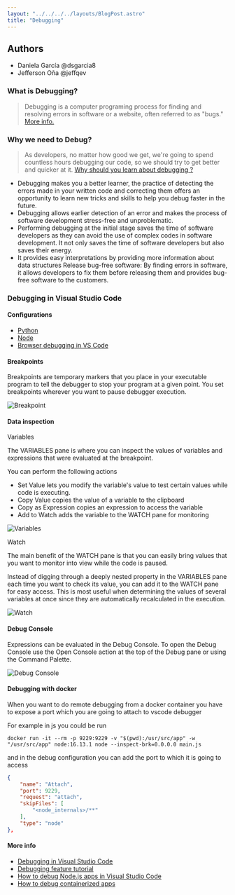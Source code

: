 ```yaml
---
layout: "../../../../layouts/BlogPost.astro"
title: "Debugging"
---
```


## Authors

- Daniela García @dsgarcia8
- Jefferson Oña @jeffqev

### What is Debugging?

> Debugging is a computer programing process for finding and resolving errors in software or a website, often referred to as "bugs." [More info.](https://www.indeed.com/career-advice/career-development/debugging#:~:text=Debugging%20is%20important%20because%20it,error%20affects%20a%20program%20overall.)

### Why we need to Debug?

> As developers, no matter how good we get, we're going to spend countless hours debugging our code, so we should try to get better and quicker at it. [Why should you learn about debugging ?](https://www.freecodecamp.org/news/what-is-debugging-how-to-debug-code/#whyshouldyoulearnaboutdebugging)

- Debugging makes you a better learner, the practice of detecting the errors made in your written code and correcting them offers an opportunity to learn new tricks and skills to help you debug faster in the future.
- Debugging  allows earlier detection of an error and makes the process of software development stress-free and unproblematic.
- Performing debugging at the initial stage saves the time of software developers as they can avoid the use of complex codes in software development. It not only saves the time of software developers but also saves their energy.
- It provides easy interpretations by providing more information about data structures
Release bug-free software: By finding errors in software, it allows developers to fix them before releasing them and provides bug-free software to the customers.

### Debugging in Visual Studio Code

#### Configurations

- [Python](https://code.visualstudio.com/docs/python/debugging)
- [Node](https://code.visualstudio.com/docs/nodejs/nodejs-debugging)
- [Browser debugging in VS Code](https://code.visualstudio.com/docs/nodejs/browser-debugging)

#### Breakpoints

Breakpoints are temporary markers that you place in your executable program to tell the debugger to stop your program at a given point. You set breakpoints wherever you want to pause debugger execution.

![Breakpoint](https://code.visualstudio.com/assets/docs/editor/debugging/bpts-in-overview.png)

#### Data inspection

Variables

The VARIABLES pane is where you can inspect the values of variables and expressions that were evaluated at the breakpoint.

You can perform the following actions

- Set Value lets you modify the variable's value to test certain values while code is executing.
- Copy Value copies the value of a variable to the clipboard
- Copy as Expression copies an expression to access the variable
- Add to Watch adds the variable to the WATCH pane for monitoring

![Variables](https://blog.logrocket.com/wp-content/uploads/2021/06/Inspecting-values-VARIABLES-WATCH-Pane-1.png)

Watch

The main benefit of the WATCH pane is that you can easily bring values that you want to monitor into view while the code is paused.

Instead of digging through a deeply nested property in the VARIABLES pane each time you want to check its value, you can add it to the WATCH pane for easy access. This is most useful when determining the values of several variables at once since they are automatically recalculated in the execution.

![Watch](https://blog.logrocket.com/wp-content/uploads/2021/06/Watch-pane.png)

#### Debug Console

Expressions can be evaluated in the Debug Console. To open the Debug Console use the Open Console action at the top of the Debug pane or using the Command Palette.

![Debug Console](https://code.visualstudio.com/assets/docs/editor/debugging/debugconsole.png)

#### Debugging with docker

When you want to do remote debugging from a docker container you have to expose a port which you are going to attach to vscode debugger

For example in js you could be run

```shell
docker run -it --rm -p 9229:9229 -v "$(pwd):/usr/src/app" -w "/usr/src/app" node:16.13.1 node --inspect-brk=0.0.0.0 main.js
```

and in the debug configuration you can add the port to which it is going to access

``` Json
{
    "name": "Attach",
    "port": 9229,
    "request": "attach",
    "skipFiles": [
        "<node_internals>/**"
    ],
    "type": "node"
},
```

#### More info

- [Debugging in Visual Studio Code](https://code.visualstudio.com/docs/editor/debugging)
- [Debugging feature tutorial](https://www.microsoft.com/videoplayer/embed/RWAIIi)
- [How to debug Node.js apps in Visual Studio Code](https://blog.logrocket.com/how-to-debug-node-js-apps-in-visual-studio-code/)
- [How to debug containerized apps](https://code.visualstudio.com/docs/containers/debug-common)
